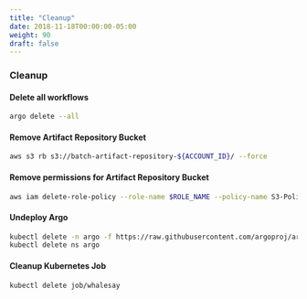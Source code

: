```yaml
---
title: "Cleanup"
date: 2018-11-18T00:00:00-05:00
weight: 90
draft: false
---
```


### Cleanup

#### Delete all workflows

```bash
argo delete --all
```

#### Remove Artifact Repository Bucket

```bash
aws s3 rb s3://batch-artifact-repository-${ACCOUNT_ID}/ --force
```

#### Remove permissions for Artifact Repository Bucket
```bash
aws iam delete-role-policy --role-name $ROLE_NAME --policy-name S3-Policy-For-Worker
```

#### Undeploy Argo

```bash
kubectl delete -n argo -f https://raw.githubusercontent.com/argoproj/argo/v2.2.1/manifests/install.yaml
kubectl delete ns argo
```

#### Cleanup Kubernetes Job

```bash
kubectl delete job/whalesay
```
